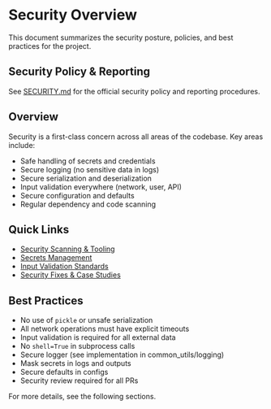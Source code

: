 # Security Overview

This document summarizes the security posture, policies, and best practices for the project.

## Security Policy & Reporting

See [SECURITY.md](../../SECURITY.md) for the official security policy and reporting procedures.

## Overview

Security is a first-class concern across all areas of the codebase. Key areas include:
- Safe handling of secrets and credentials
- Secure logging (no sensitive data in logs)
- Secure serialization and deserialization
- Input validation everywhere (network, user, API)
- Secure configuration and defaults
- Regular dependency and code scanning

## Quick Links

- [Security Scanning & Tooling](02_scanning_and_tooling.md)
- [Secrets Management](03_secrets_management.md)
- [Input Validation Standards](04_input_validation_standards.md)
- [Security Fixes & Case Studies](../09_archive_and_notes/security_fixes_summaries.md)

## Best Practices

- No use of `pickle` or unsafe serialization
- All network operations must have explicit timeouts
- Input validation is required for all external data
- No `shell=True` in subprocess calls
- Secure logger (see implementation in common_utils/logging)
- Mask secrets in logs and outputs
- Secure defaults in configs
- Security review required for all PRs

For more details, see the following sections.

